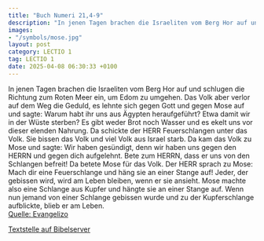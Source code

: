 ```yaml
---
title: "Buch Numeri 21,4-9"
description: "In jenen Tagen brachen die Israeliten vom Berg Hor auf und schlugen die Richtung zum Roten Meer ein, um Edom zu umgehen. Das Volk aber verlor auf dem Weg die Geduld, es lehnte sich gegen Gott und gegen Mose auf und sagte: Warum habt ihr uns aus Ägypten heraufgeführt? Etwa damit w...."
images:
- "/symbols/mose.jpg"
layout: post
category: LECTIO 1
tag: LECTIO 1
date: 2025-04-08 06:30:33 +0100
---
```

In jenen Tagen brachen die Israeliten vom Berg Hor auf und schlugen die Richtung zum Roten Meer ein, um Edom zu umgehen. Das Volk aber verlor auf dem Weg die Geduld,
es lehnte sich gegen Gott und gegen Mose auf und sagte: Warum habt ihr uns aus Ägypten heraufgeführt? Etwa damit wir in der Wüste sterben? Es gibt weder Brot noch Wasser und es ekelt uns vor dieser elenden Nahrung.<!--more-->
Da schickte der HERR Feuerschlangen unter das Volk. Sie bissen das Volk und viel Volk aus Israel starb.
Da kam das Volk zu Mose und sagte: Wir haben gesündigt, denn wir haben uns gegen den HERRN und gegen dich aufgelehnt. Bete zum HERRN, dass er uns von den Schlangen befreit! Da betete Mose für das Volk.
Der HERR sprach zu Mose: Mach dir eine Feuerschlange und häng sie an einer Stange auf! Jeder, der gebissen wird, wird am Leben bleiben, wenn er sie ansieht.
Mose machte also eine Schlange aus Kupfer und hängte sie an einer Stange auf. Wenn nun jemand von einer Schlange gebissen wurde und zu der Kupferschlange aufblickte, blieb er am Leben.<br>
[Quelle: Evangelizo](https://evangeliumtagfuertag.org/DE/gospel)

[Textstelle auf Bibelserver](https://www.bibleserver.com/EU/4.Mose21,4-9)
